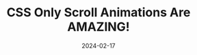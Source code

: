 ---
date: 2024-02-17
url: "https://youtu.be/zqjKE_zcWzE"
image: /assets/scroll-animations.jpg
eyebrow: Video
title: CSS Only Scroll Animations Are AMAZING!
tags: ["video", "featuredVideo"]
---